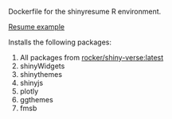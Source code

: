Dockerfile for the shinyresume R environment.

[Resume example](https://chris-selig.shinyapps.io/ShinyResume/)

Installs the following packages:

1. All packages from [rocker/shiny-verse:latest](https://hub.docker.com/r/rocker/shiny-verse)
2. shinyWidgets
3. shinythemes
4. shinyjs
5. plotly
6. ggthemes
7. fmsb
